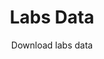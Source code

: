 ---
type: dataset
title: Labs Data
subtitle: Download labs data
category: Labs
order: 1
release: paper-01
file_url: "/data/index.html#"
---